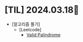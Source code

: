 # [TIL] 2024.03.18📒

  * [알고리즘 풀기]
    * [Leetcode]
      * [Valid Palindrome](https://github.com/elephant97/Algorithm/blob/main/Leetcode/Java/Easy/Valid%20Palindrome.java)

